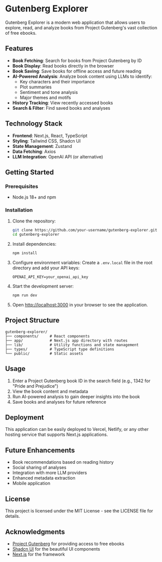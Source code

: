 # Gutenberg Explorer

Gutenberg Explorer is a modern web application that allows users to explore, read, and analyze books from Project Gutenberg's vast collection of free ebooks.

## Features

- **Book Fetching**: Search for books from Project Gutenberg by ID
- **Book Display**: Read books directly in the browser
- **Book Saving**: Save books for offline access and future reading
- **AI-Powered Analysis**: Analyze book content using LLMs to identify:
  - Key characters and their importance
  - Plot summaries
  - Sentiment and tone analysis
  - Major themes and motifs
- **History Tracking**: View recently accessed books
- **Search & Filter**: Find saved books and analyses

## Technology Stack

- **Frontend**: Next.js, React, TypeScript
- **Styling**: Tailwind CSS, Shadcn UI
- **State Management**: Zustand
- **Data Fetching**: Axios
- **LLM Integration**: OpenAI API (or alternative)

## Getting Started

### Prerequisites

- Node.js 18+ and npm

### Installation

1. Clone the repository:
   ```bash
   git clone https://github.com/your-username/gutenberg-explorer.git
   cd gutenberg-explorer
   ```

2. Install dependencies:
   ```bash
   npm install
   ```

3. Configure environment variables:
   Create a `.env.local` file in the root directory and add your API keys:
   ```
   OPENAI_API_KEY=your_openai_api_key
   ```

4. Start the development server:
   ```bash
   npm run dev
   ```

5. Open [http://localhost:3000](http://localhost:3000) in your browser to see the application.

## Project Structure

```
gutenberg-explorer/
├── components/     # React components
├── app/            # Next.js app directory with routes
├── lib/            # Utility functions and state management
├── types/          # TypeScript type definitions
└── public/         # Static assets
```

## Usage

1. Enter a Project Gutenberg book ID in the search field (e.g., 1342 for "Pride and Prejudice")
2. View the book content and metadata
3. Run AI-powered analysis to gain deeper insights into the book
4. Save books and analyses for future reference

## Deployment

This application can be easily deployed to Vercel, Netlify, or any other hosting service that supports Next.js applications.

## Future Enhancements

- Book recommendations based on reading history
- Social sharing of analyses
- Integration with more LLM providers
- Enhanced metadata extraction
- Mobile application

## License

This project is licensed under the MIT License - see the LICENSE file for details.

## Acknowledgments

- [Project Gutenberg](https://www.gutenberg.org/) for providing access to free ebooks
- [Shadcn UI](https://ui.shadcn.com/) for the beautiful UI components
- [Next.js](https://nextjs.org/) for the framework